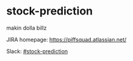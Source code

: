 # stock-prediction
makin dolla billz

JIRA homepage: https://piffsquad.atlassian.net/

Slack: [#stock-prediction](https://piffsquad.slack.com/archives/C03RQ5A4MS5)
